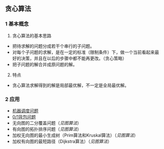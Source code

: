 ## 贪心算法
### 1 基本概念
1. 贪心算法的基本思路
 - 把待求解的问题分成若干个串行的子问题。
 - 对每个子问题的求解，是在一定的标准（限制条件）下，做一个当前看起来最好的决策，并且在以后的步骤中都不能再更改。（贪心策略）
 - 把子问题的解合并成原问题的解。

2. 特点
 - 贪心算法求解得到的解是局部最优解，不一定是全局最优解。


### 2 应用
 - [机器调度问题](./LPTSchedule.cpp)
 - [0/1背包问题](./knapsack0_1.cpp)
 - 无向图的二分覆盖问题（*见图算法*）
 - 有向图的拓扑排序问题（*见图算法*）
 - 加权无向图的最小生成树（Prim算法和Kruskal算法）（*见图算法*）
 - 加权有向图的最短路径（Dijkstra算法）（*见图算法*）